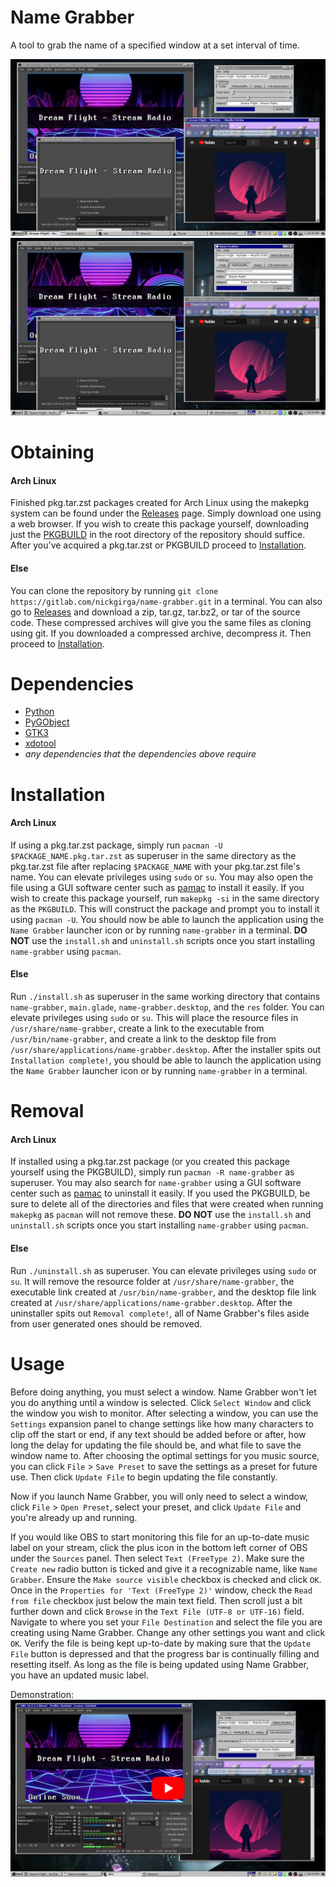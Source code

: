 # Name Grabber
A tool to grab the name of a specified window at a set interval of time.

![screenshot_3.png](.screenshots/screenshot_3.png)
![screenshot_4.png](.screenshots/screenshot_4.png)

# Obtaining
#### Arch Linux
Finished pkg.tar.zst packages created for Arch Linux using the makepkg system can be found under the [Releases](https://gitlab.com/nickgirga/name-grabber/-/releases) page. Simply download one using a web browser. If you wish to create this package yourself, downloading just the [PKGBUILD](https://gitlab.com/nickgirga/window-name-to-file/-/raw/master/PKGBUILD?inline=false) in the root directory of the repository should suffice. After you've acquired a pkg.tar.zst or PKGBUILD proceed to [Installation](#installation).

#### Else
You can clone the repository by running `git clone https://gitlab.com/nickgirga/name-grabber.git` in a terminal. You can also go to [Releases](https://gitlab.com/nickgirga/name-grabber/-/releases) and download a zip, tar.gz, tar.bz2, or tar of the source code. These compressed archives will give you the same files as cloning using git. If you downloaded a compressed archive, decompress it. Then proceed to [Installation](#installation).

# Dependencies
 - [Python](https://www.python.org/)
 - [PyGObject](https://pypi.org/project/PyGObject/)
 - [GTK3](https://www.gtk.org/)
 - [xdotool](https://github.com/jordansissel/xdotool)
 - *any dependencies that the dependencies above require*

# Installation
#### Arch Linux
If using a pkg.tar.zst package, simply run `pacman -U $PACKAGE_NAME.pkg.tar.zst` as superuser in the same directory as the pkg.tar.zst file after replacing `$PACKAGE_NAME` with your pkg.tar.zst file's name. You can elevate privileges using `sudo` or `su`. You may also open the file using a GUI software center such as [pamac](https://gitlab.manjaro.org/applications/pamac) to install it easily. If you wish to create this package yourself, run `makepkg -si` in the same directory as the `PKGBUILD`. This will construct the package and prompt you to install it using `pacman -U`. You should now be able to launch the application using the `Name Grabber` launcher icon or by running `name-grabber` in a terminal. **DO NOT** use the `install.sh` and `uninstall.sh` scripts once you start installing `name-grabber` using `pacman`.

#### Else
Run `./install.sh` as superuser in the same working directory that contains `name-grabber`, `main.glade`, `name-grabber.desktop`, and the `res` folder. You can elevate privileges using `sudo` or `su`. This will place the resource files in `/usr/share/name-grabber`, create a link to the executable from `/usr/bin/name-grabber`, and create a link to the desktop file from `/usr/share/applications/name-grabber.desktop`. After the installer spits out `Installation complete!`, you should be able to launch the application using the `Name Grabber` launcher icon or by running `name-grabber` in a terminal.

# Removal
#### Arch Linux
If installed using a pkg.tar.zst package (or you created this package yourself using the PKGBUILD), simply run `pacman -R name-grabber` as superuser. You may also search for `name-grabber` using a GUI software center such as [pamac](https://gitlab.manjaro.org/applications/pamac) to uninstall it easily. If you used the PKGBUILD, be sure to delete all of the directories and files that were created when running `makepkg` as `pacman` will not remove these. **DO NOT** use the `install.sh` and `uninstall.sh` scripts once you start installing `name-grabber` using `pacman`.

#### Else
Run `./uninstall.sh` as superuser. You can elevate privileges using `sudo` or `su`. It will remove the resource folder at `/usr/share/name-grabber`, the executable link created at `/usr/bin/name-grabber`, and the desktop file link created at `/usr/share/applications/name-grabber.desktop`. After the uninstaller spits out `Removal complete!`, all of Name Grabber's files aside from user generated ones should be removed.

# Usage
Before doing anything, you must select a window. Name Grabber won't let you do anything until a window is selected. Click `Select Window` and click the window you wish to monitor. After selecting a window, you can use the `Settings` expansion panel to change settings like how many characters to clip off the start or end, if any text should be added before or after, how long the delay for updating the file should be, and what file to save the window name to. After choosing the optimal settings for you music source, you can click `File` > `Save Preset` to save the settings as a preset for future use. Then click `Update File` to begin updating the file constantly.

Now if you launch Name Grabber, you will only need to select a window, click `File` > `Open Preset`, select your preset, and click `Update File` and you're already up and running.

If you would like OBS to start monitoring this file for an up-to-date music label on your stream, click the plus icon in the bottom left corner of OBS under the `Sources` panel. Then select `Text (FreeType 2)`. Make sure the `Create new` radio button is ticked and give it a recognizable name, like `Name Grabber`. Ensure the `Make source visible` checkbox is checked and click `OK`. Once in the `Properties for 'Text (FreeType 2)'` window, check the `Read from file` checkbox just below the main text field. Then scroll just a bit further down and click `Browse` in the `Text File (UTF-8 or UTF-16)` field. Navigate to where you set your `File Destination` and select the file you are creating using Name Grabber. Change any other settings you want and click `OK`. Verify the file is being kept up-to-date by making sure that the `Update File` button is depressed and that the progress bar is continually filling and resetting itself. As long as the file is being updated using Name Grabber, you have an updated music label.

Demonstration:
[![youtube_thumbnail.png](.screenshots/youtube_thumbnail.png)](https://www.youtube.com/watch?v=Fh68vm42QcE "View on YouTube")
